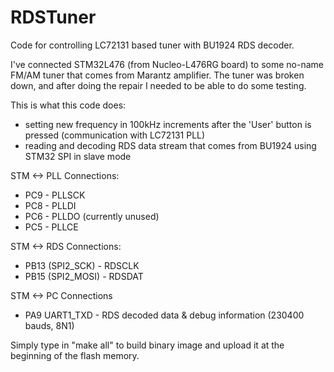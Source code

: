 # RDSTuner
Code for controlling LC72131 based tuner with BU1924 RDS decoder.

I've connected STM32L476 (from Nucleo-L476RG board) to some no-name FM/AM tuner that comes from Marantz amplifier. The tuner was broken down, and after doing the repair I needed to be able to do some testing.

This is what this code does:
+ setting new frequency in 100kHz increments after the 'User' button is pressed (communication with LC72131 PLL)
+ reading and decoding RDS data stream that comes from BU1924 using STM32 SPI in slave mode

STM <-> PLL Connections:

+ PC9 - PLLSCK
+ PC8 - PLLDI
+ PC6 - PLLDO (currently unused)
+ PC5 - PLLCE

STM <-> RDS Connections:

+ PB13 (SPI2_SCK) - RDSCLK
+ PB15 (SPI2_MOSI) - RDSDAT

STM <-> PC Connections

+ PA9 UART1_TXD - RDS decoded data & debug information (230400 bauds, 8N1)

Simply type in "make all" to build binary image and upload it at the beginning of the flash memory.

